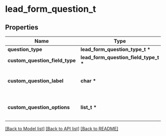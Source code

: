 # lead_form_question_t

## Properties
Name | Type | Description | Notes
------------ | ------------- | ------------- | -------------
**question_type** | **lead_form_question_type_t \*** |  | [optional] 
**custom_question_field_type** | **lead_form_question_field_type_t \*** |  | [optional] 
**custom_question_label** | **char \*** | Question label for a custom question. | [optional] 
**custom_question_options** | **list_t \*** | Question options for a custom question. | [optional] 

[[Back to Model list]](../README.md#documentation-for-models) [[Back to API list]](../README.md#documentation-for-api-endpoints) [[Back to README]](../README.md)


